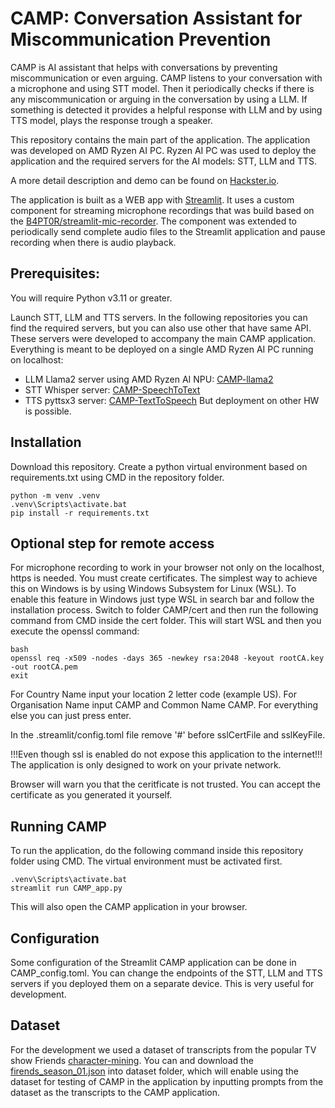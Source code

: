 # CAMP: Conversation Assistant for Miscommunication Prevention
CAMP is AI assistant that helps with conversations by preventing miscommunication or even arguing. CAMP listens to your conversation with a microphone and using STT model. Then it periodically checks if there is any miscommunication or arguing in the conversation by using a LLM. If something is detected it provides a helpful response with LLM and by using TTS model, plays the response trough a speaker.

This repository contains the main part of the application. The application was developed on AMD Ryzen AI PC. Ryzen AI PC was used to deploy the application and the required servers for the AI models: STT, LLM and TTS.

A more detail description and demo can be found on [Hackster.io](https://www.hackster.io/mhudo/camp-conversation-assistant-for-miscommunication-prevention-d76438).

The application is built as a WEB app with [Streamlit](https://streamlit.io/). It uses a custom component for streaming microphone recordings that was build based on the [B4PT0R/streamlit-mic-recorder](https://github.com/B4PT0R/streamlit-mic-recorder). The component was extended to periodically send complete audio files to the Streamlit application and pause recording when there is audio playback.

## Prerequisites:
You will require Python v3.11 or greater.

Launch STT, LLM and TTS servers. In the following repositories you can find the required servers, but you can also use other that have same API. These servers were developed to accompany the main CAMP application. Everything is meant to be deployed on a single AMD Ryzen AI PC running on localhost:
 - LLM Llama2 server using AMD Ryzen AI NPU: [CAMP-llama2](https://github.com/MHudomalj/CAMP-llama2)
 - STT Whisper server: [CAMP-SpeechToText](https://github.com/Da1aticus/CAMP-SpeechToText)
 - TTS pyttsx3 server: [CAMP-TextToSpeech](https://github.com/Da1aticus/CAMP-TextToSpeech)
But deployment  on other HW is possible.

## Installation
Download this repository. Create a python virtual environment based on requirements.txt using CMD in the repository folder.
```
python -m venv .venv
.venv\Scripts\activate.bat
pip install -r requirements.txt
```

## Optional step for remote access
For microphone recording to work in your browser not only on the localhost, https is needed. You must create certificates. The simplest way to achieve this on Windows is by using Windows Subsystem for Linux (WSL). To enable this feature in Windows just type WSL in search bar and follow the installation process. Switch to folder CAMP/cert and then run the following command from CMD inside the cert folder. This will start WSL and then you execute the openssl command:
```
bash
openssl req -x509 -nodes -days 365 -newkey rsa:2048 -keyout rootCA.key -out rootCA.pem
exit
```
For Country Name input your location 2 letter code (example US). For Organisation Name input CAMP and Common Name CAMP. For everything else you can just press enter.

In the .streamlit/config.toml file remove '#' before sslCertFile and sslKeyFile.

!!!Even though ssl is enabled do not expose this application to the internet!!! The application is only designed to work on your private network.

Browser will warn you that the ceritficate is not trusted. You can accept the certificate as you generated it yourself.

## Running CAMP
To run the application, do the following command inside this repository folder using CMD. The virtual environment must be activated first.
```
.venv\Scripts\activate.bat
streamlit run CAMP_app.py
```
This will also open the CAMP application in your browser.

## Configuration
Some configuration of the Streamlit CAMP application can be done in CAMP_config.toml. You can change the endpoints of the STT, LLM and TTS servers if you deployed them on a separate device. This is very useful for development.

## Dataset
For the development we used a dataset of transcripts from the popular TV show Friends [character-mining](https://github.com/emorynlp/character-mining). You can and download the [firends_season_01.json](https://github.com/emorynlp/character-mining/blob/master/json/friends_season_01.json) into dataset folder, which will enable using the dataset for testing of CAMP in the application by inputting prompts from the dataset as the transcripts to the CAMP application.

